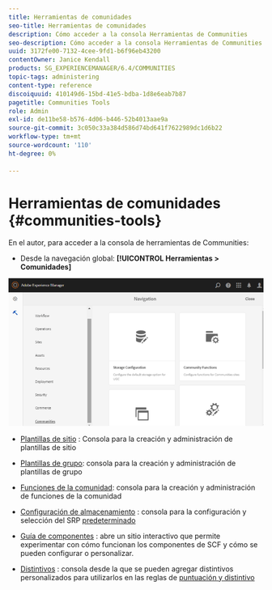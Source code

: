 ```yaml
---
title: Herramientas de comunidades
seo-title: Herramientas de comunidades
description: Cómo acceder a la consola Herramientas de Communities
seo-description: Cómo acceder a la consola Herramientas de Communities
uuid: 3172fe00-7132-4cee-9fd1-b6f96eb43200
contentOwner: Janice Kendall
products: SG_EXPERIENCEMANAGER/6.4/COMMUNITIES
topic-tags: administering
content-type: reference
discoiquuid: 410149d6-15bd-41e5-bdba-1d8e6eab7b87
pagetitle: Communities Tools
role: Admin
exl-id: de11be58-b576-4d06-b446-52b4013aae9a
source-git-commit: 3c050c33a384d586d74bd641f7622989dc1d6b22
workflow-type: tm+mt
source-wordcount: '110'
ht-degree: 0%

---
```


# Herramientas de comunidades {#communities-tools}

En el autor, para acceder a la consola de herramientas de Communities:

* Desde la navegación global: **[!UICONTROL Herramientas > Comunidades]**

![chlimage_1-129](assets/chlimage_1-129.png)

* [Plantillas de sitio](sites.md) : Consola para la creación y administración de plantillas de sitio
* [Plantillas de grupo](tools-groups.md): consola para la creación y administración de plantillas de grupo
* [Funciones de la comunidad](functions.md): consola para la creación y administración de funciones de la comunidad
* [Configuración de almacenamiento](srp-config.md) : consola para la configuración y selección del SRP  [predeterminado](working-with-srp.md)

* [Guía de componentes](components-guide.md) : abre un sitio interactivo que permite experimentar con cómo funcionan los componentes de SCF y cómo se pueden configurar o personalizar.
* [Distintivos](badges.md) : consola desde la que se pueden agregar distintivos personalizados para utilizarlos en las reglas de  [puntuación y distintivo](implementing-scoring.md)
